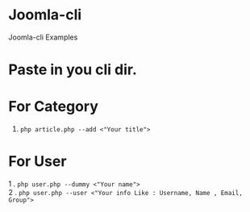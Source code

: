 # Joomla-cli
Joomla-cli Examples

# Paste in you cli dir.

# For Category 
1. <code>php article.php --add <"Your title"> </code>
  
# For User 
1 . <code>php user.php --dummy <"Your name"> </code><br>
2 . <code>php user.php --user <"Your info Like : Username, Name , Email, Group"> </code>  
